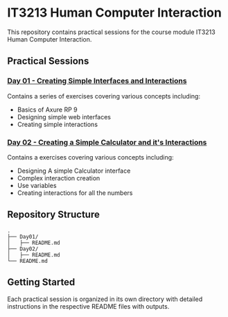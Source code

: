 # IT3213 Human Computer Interaction

This repository contains practical sessions for the course module IT3213 Human Computer Interaction.

## Practical Sessions

### [Day 01 - Creating Simple Interfaces and Interactions](Day01/README.md)
Contains a series of exercises covering various concepts including:
- Basics of Axure RP 9
- Designing simple web interfaces
- Creating simple interactions

### [Day 02 - Creating  a Simple Calculator and it's Interactions](Day02/README.md)
Contains a exercises covering various concepts including:
- Designing A simple Calculator interface
- Complex interaction creation
- Use variables
- Creating interactions for all the numbers

## Repository Structure
```
.
├── Day01/    
│   ├── README.md
├── Day02/    
│   ├── README.md
└── README.md        
```

## Getting Started
Each practical session is organized in its own directory with detailed instructions in the respective README files with outputs.
